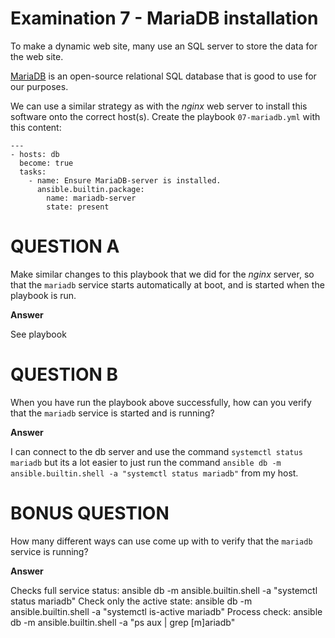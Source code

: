 # Examination 7 - MariaDB installation

To make a dynamic web site, many use an SQL server to store the data for the web site.

[MariaDB](https://mariadb.org/) is an open-source relational SQL database that is good
to use for our purposes.

We can use a similar strategy as with the _nginx_ web server to install this
software onto the correct host(s). Create the playbook `07-mariadb.yml` with this content:

    ---
    - hosts: db
      become: true
      tasks:
        - name: Ensure MariaDB-server is installed.
          ansible.builtin.package:
            name: mariadb-server
            state: present

# QUESTION A

Make similar changes to this playbook that we did for the _nginx_ server, so that
the `mariadb` service starts automatically at boot, and is started when the playbook
is run.

**Answer**

See playbook

# QUESTION B

When you have run the playbook above successfully, how can you verify that the `mariadb`
service is started and is running?

**Answer**

I can connect to the db server and use the command `systemctl status mariadb` but its a lot easier to just run the command `ansible db -m ansible.builtin.shell -a "systemctl status mariadb"` from my host.

# BONUS QUESTION

How many different ways can use come up with to verify that the `mariadb` service is running?

**Answer**

Checks full service status: ansible db -m ansible.builtin.shell -a "systemctl status mariadb"
Check only the active state: ansible db -m ansible.builtin.shell -a "systemctl is-active mariadb"
Process check: ansible db -m ansible.builtin.shell -a "ps aux | grep [m]ariadb"